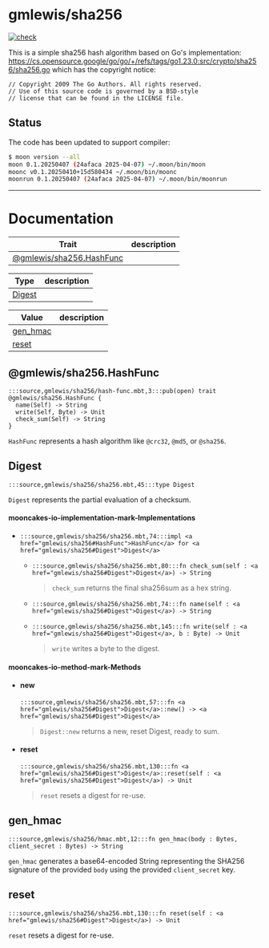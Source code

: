 # gmlewis/sha256
[![check](https://github.com/gmlewis/moonbit-sha256/actions/workflows/check.yml/badge.svg)](https://github.com/gmlewis/moonbit-sha256/actions/workflows/check.yml)

This is a simple sha256 hash algorithm based on Go's implementation:
https://cs.opensource.google/go/go/+/refs/tags/go1.23.0:src/crypto/sha256/sha256.go
which has the copyright notice:

```
// Copyright 2009 The Go Authors. All rights reserved.
// Use of this source code is governed by a BSD-style
// license that can be found in the LICENSE file.
```

## Status

The code has been updated to support compiler:

```bash
$ moon version --all
moon 0.1.20250407 (24afaca 2025-04-07) ~/.moon/bin/moon
moonc v0.1.20250410+15d580434 ~/.moon/bin/moonc
moonrun 0.1.20250407 (24afaca 2025-04-07) ~/.moon/bin/moonrun
```

---
# Documentation
|Trait|description|
|---|---|
|[@gmlewis/sha256.HashFunc](#@gmlewis/sha256.HashFunc)||

|Type|description|
|---|---|
|[Digest](#Digest)||

|Value|description|
|---|---|
|[gen\_hmac](#gen_hmac)||
|[reset](#reset)||

## @gmlewis/sha256.HashFunc

```moonbit
:::source,gmlewis/sha256/hash-func.mbt,3:::pub(open) trait @gmlewis/sha256.HashFunc {
  name(Self) -> String
  write(Self, Byte) -> Unit
  check_sum(Self) -> String
}
```

 `HashFunc` represents a hash algorithm like `@crc32`, `@md5`, or `@sha256`.

## Digest

```moonbit
:::source,gmlewis/sha256/sha256.mbt,45:::type Digest
```

 `Digest` represents the partial evaluation of a checksum.

#### mooncakes-io-implementation-mark-Implementations
- ```moonbit
  :::source,gmlewis/sha256/sha256.mbt,74:::impl <a href="gmlewis/sha256#HashFunc">HashFunc</a> for <a href="gmlewis/sha256#Digest">Digest</a>
  ```
  > 
  * ```moonbit
    :::source,gmlewis/sha256/sha256.mbt,80:::fn check_sum(self : <a href="gmlewis/sha256#Digest">Digest</a>) -> String
    ```
    > 
    >  `check_sum` returns the final sha256sum as a hex string.
  * ```moonbit
    :::source,gmlewis/sha256/sha256.mbt,74:::fn name(self : <a href="gmlewis/sha256#Digest">Digest</a>) -> String
    ```
    > 
  * ```moonbit
    :::source,gmlewis/sha256/sha256.mbt,145:::fn write(self : <a href="gmlewis/sha256#Digest">Digest</a>, b : Byte) -> Unit
    ```
    > 
    >  `write` writes a byte to the digest.

#### mooncakes-io-method-mark-Methods
- #### new
  ```moonbit
  :::source,gmlewis/sha256/sha256.mbt,57:::fn <a href="gmlewis/sha256#Digest">Digest</a>::new() -> <a href="gmlewis/sha256#Digest">Digest</a>
  ```
  > 
  >  `Digest::new` returns a new, reset Digest, ready to sum.
- #### reset
  ```moonbit
  :::source,gmlewis/sha256/sha256.mbt,130:::fn <a href="gmlewis/sha256#Digest">Digest</a>::reset(self : <a href="gmlewis/sha256#Digest">Digest</a>) -> Unit
  ```
  > 
  >  `reset` resets a digest for re-use.

## gen\_hmac

```moonbit
:::source,gmlewis/sha256/hmac.mbt,12:::fn gen_hmac(body : Bytes, client_secret : Bytes) -> String
```

 `gen_hmac` generates a base64-encoded String representing
the SHA256 signature of the provided `body` using the provided
`client_secret` key.

## reset

```moonbit
:::source,gmlewis/sha256/sha256.mbt,130:::fn reset(self : <a href="gmlewis/sha256#Digest">Digest</a>) -> Unit
```

 `reset` resets a digest for re-use.
